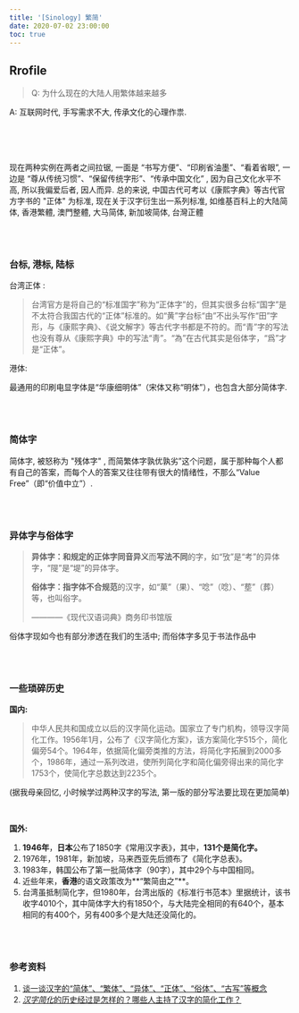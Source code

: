 ```yaml
---
title: '[Sinology] 繁简'
date: 2020-07-02 23:00:00
toc: true
---
```


## Rrofile

> Q: 为什么现在的大陆人用繁体越来越多

A: 互联网时代,  手写需求不大,  传承文化的心理作祟.

<br/><br/><br/>

现在两种实例在两者之间拉锯,   一面是 “书写方便”、“印刷省油墨”、“看着省眼”,  一边是 “尊从传统习惯”、“保留传统字形”、“传承中国文化” ,  因为自己文化水平不高,  所以我偏爱后者,  因人而异.   总的来说,  中国古代可考以《康熙字典》等古代官方字书的 "正体" 为标准,  现在关于汉字衍生出一系列标准, 如维基百科上的大陆简体,  香港繁體,  澳門整體,  大马简体,  新加坡简体,  台灣正體

<br/><br/>

### 台标,  港标,  陆标

台湾正体 : 

> 台湾官方是将自己的“标准国字”称为“正体字”的，但其实很多台标“国字”是不太符合我国古代的“正体”标准的。如“黄”字台标“由”不出头写作“田”字形，与《康熙字典》、《说文解字》等古代字书都是不符的。而“青”字的写法也没有尊从《康熙字典》中的写法“靑”。“為”在古代其实是俗体字，“爲”才是“正体”。

港体:

最通用的印刷电显字体是“华康细明体”（宋体又称“明体”），也包含大部分简体字. 

<br/><br/>

### 简体字

简体字, 被怒称为 "残体字" ,  而简繁体字孰优孰劣”这个问题，属于那种每个人都有自己的答案，而每个人的答案又往往带有很大的情绪性，不那么“Value Free”（即“价值中立”）.

<br/><br/>

### **异体字与俗体字**

> **异体字：**和规定的正体字**同音异义**而**写法不同**的字，如“攷”是“考”的异体字，“隄”是“堤”的异体字。
>
> **俗体字：**指**字体不合规范**的汉字，如“菓”（果）、“唸”（唸）、“塟”（葬）等，也叫俗字。
>
> ————《现代汉语词典》商务印书馆版

俗体字现如今也有部分渗透在我们的生活中;  而俗体字多见于书法作品中

<br/><br/>

### 一些琐碎历史

**国内:**

> 中华人民共和国成立以后的汉字简化运动。国家立了专门机构，领导汉字简化工作。1956年1月，公布了《汉字简化方案》，该方案简化字515个，简化偏旁54个。1964年，依据简化偏旁类推的方法，将简化字拓展到2000多个，1986年，通过一系列改进，使所列简化字和简化偏旁得出来的简化字1753个，使简化字总数达到2235个。

(据我母亲回忆,  小时候学过两种汉字的写法,  第一版的部分写法要比现在更加简单)

<br/>

**国外:**

1. **1946年**，**日本**公布了1850字《常用汉字表》，其中，**131个是简化字。**
2. 1976年，1981年，新加坡，马来西亚先后颁布了《简化字总表》。
3. 1983年，韩国公布了第一批简体字（90字），其中29个与中国相同。
4. 近些年来，**香港**的语文政策改为**“繁简由之”**。
5. 台湾虽抵制简化字，但1980年，台湾出版的《标准行书范本》里据统计，该书收字4010个，其中简体字大约有1850个，与大陆完全相同的有640个，基本相同的有400个，另有400多个是大陆还没简化的。

<br/><br/>

### 参考资料

1. [谈一谈汉字的“简体”、“繁体”、“异体”、“正体”、“俗体”、“古写”等概念](https://zhuanlan.zhihu.com/p/87587931)
2. [*汉字简化*的历史经过是怎样的？哪些人主持了汉字的简化工作？](https://www.zhihu.com/question/19965854/answer/36442288)









